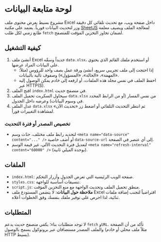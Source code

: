 # لوحة متابعة البيانات

مشروع بسيط يعرض محتوى ملف Excel داخل صفحة ويب، مع تحديث تلقائي كل دقيقة وزر لتحديث البيانات فورياً. يعتمد على مكتبة [SheetJS](https://sheetjs.com/) لمعالجة الملف ويضيف معلمة طابع زمني لكل طلب `fetch` لضمان تجاوز التخزين المؤقت للمتصفح.

## كيفية التشغيل

1. أنشئ ملف Excel جديداً وسمِّه `data.xlsx`، أو استخدم ملفك القائم الذي يحتوي على البيانات المراد عرضها.
   - إذا احتجت إلى ملف تجريبي سريع، أنشئ ورقة عمل بصف واحد للرؤوس (مثلاً: «المهمة»، «الحالة»، «المسؤول») وصفوف تالية بالبيانات.
   - احفظ الملف في نفس مجلد هذه الملفات، أو ارفعه إلى خادم يمكن الوصول إليه عبر HTTP(S).
2. افتح الملف `index.html` في متصفح حديث.
3. سيحاول السكربت تحميل الملف `data.xlsx` من نفس المسار (أو من الرابط المحدد في وسوم البيانات) وعرضه داخل الجدول.
4. عدل الملف `data.xlsx` ثم انتظر التحديث التلقائي أو اضغط زر «تحديث الآن» لمشاهدة التغييرات فوراً.

### تخصيص المصدر أو فترة التحديث

- لتحديد رابط ملف مختلف، حدّث وسم `<meta name="data-source" content="..." />` أو أضف خاصية `data-source-url` إلى أي عنصر في الصفحة.
- لتعديل فترة التحديث الآلي، غير قيمة الوسم `<meta name="refresh-interval" content="60000" />` (بوحدة الميلي ثانية).

## الملفات

- `index.html`: صفحة الويب الرئيسية التي تعرض الجدول وأزرار التحكم.
- `styles.css`: تنسيقات أساسية للواجهة.
- `script.js`: منطق تحميل الملف وتحديث الواجهة مع منع التخزين المؤقت.
- **ملاحظة حول البيانات**: لا يتضمن المستودع ملف Excel افتراضياً لتجنب إضافة ملفات ثنائية، لذا احرص على توفير ملفك بنفسك وفق الخطوات أعلاه.

## المتطلبات

لا توجد متطلبات بناء؛ يكفي متصفح حديث يدعم `fetch` و`URL`. تأكد من أن الصفحة والملف المصدر مستضافان عبر بروتوكول يسمح بالوصول (مثلاً ملف محلي أو خادم HTTP بسيط).

